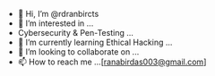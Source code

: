 - 👋 Hi, I’m @rdranbircts
- 👀 I’m interested in ...
- Cybersecurity & Pen-Testing ...
- 🌱 I’m currently learning Ethical Hacking ...
- 💞️ I’m looking to collaborate on ...
- 📫 How to reach me ...[ranabirdas003@gmail.com]

<!---
rdranbircts/rdranbircts is a ✨ special ✨ repository because its `README.md` (this file) appears on your GitHub profile.
You can click the Preview link to take a look at your changes.
--->
